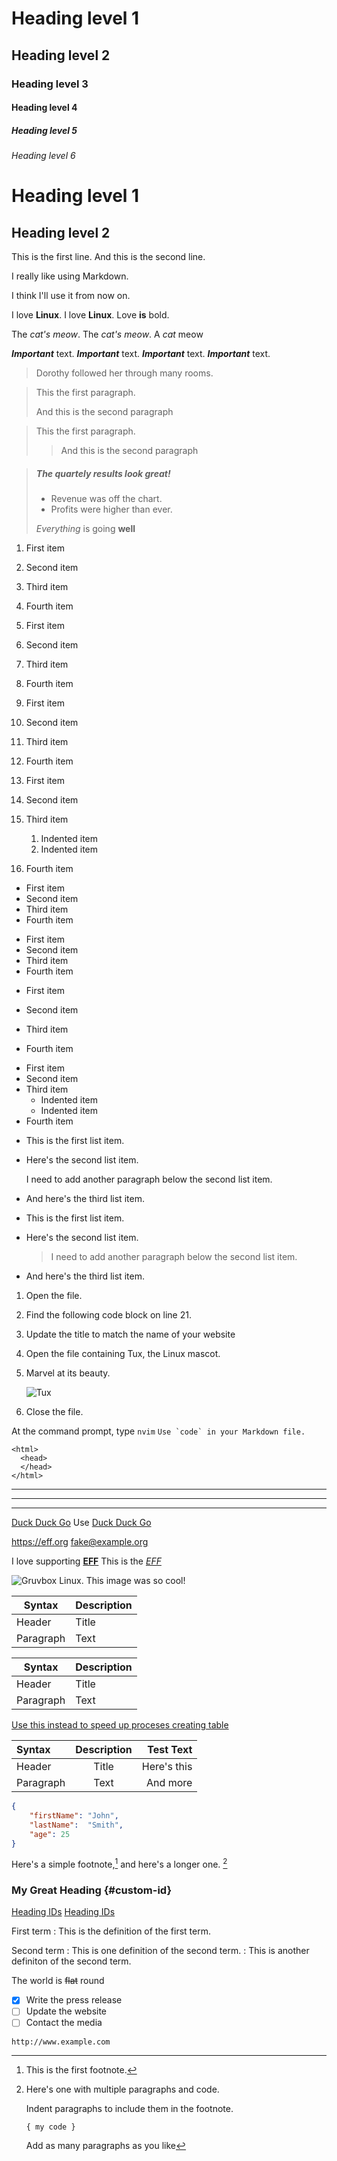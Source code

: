 # Heading level 1
## Heading level 2
### Heading level 3
#### Heading level 4
##### Heading level 5 
###### Heading level 6

Heading level 1 
===============
Heading level 2 
---------------

This is the first line. 
And this is the second line. 

I really like using Markdown. 

I think I'll use it from now on.

I love **Linux**.
I love __Linux__.
Love **is** bold.

The *cat's meow*. 
The _cat's meow_.
A *cat* meow

***Important*** text. 
___Important___ text. 
__*Important*__ text. 
**_Important_** text.

> Dorothy followed her through many rooms.

> This the first paragraph. 
>       
> And this is the second paragraph

> This the first paragraph. 
> 
>> And this is the second paragraph

> ##### The quartely results look great! 
>
> - Revenue was off the chart.
> - Profits were higher than ever.
> 
> *Everything* is going **well**

1. First item 
2. Second item 
3. Third item 
4. Fourth item 

1. First item
1. Second item
1. Third item
1. Fourth item

1. First item
8. Second item
3. Third item
5. Fourth item

1. First item 
2. Second item 
3. Third item 
    1. Indented item 
    2. Indented item 
4. Fourth item

- First item 
- Second item 
- Third item 
- Fourth item 

* First item 
* Second item 
* Third item 
* Fourth item 

+ First item 
* Second item 
- Third item 
+ Fourth item 

- First item 
- Second item 
- Third item 
    - Indented item 
    - Indented item 
- Fourth item

*   This is the first list item. 
*   Here's the second list item.

    I need to add another paragraph below the second list item. 

* And here's the third list item.

*   This is the first list item. 
*   Here's the second list item.

    > I need to add another paragraph below the second list item. 

* And here's the third list item.

1.  Open the file. 
2.  Find the following code block on line 21. 
    
    <html>
        <head>
            <title>Test</title>
        </head>
3.  Update the title to match the name of your website

1.  Open the file containing Tux, the Linux mascot.
2.  Marvel at its beauty.

    ![Tux](gruvbox_tux.png)

3. Close the file.

At the command prompt, type `nvim`
``Use `code` in your Markdown file.``

    <html>
      <head>
      </head>
    </html>

***

---

______________

[Duck Duck Go](https://duckduckgo.com)
Use [Duck Duck Go](https://duckduckgo.com "My search engine!")

<https://eff.org>
<fake@example.org>

I love supporting **[EFF](https://eff.org)**
This is the *[EFF](https://eff.org)*

![Gruvbox Linux. This image was so cool!](./gruvbox_tux.png "Gruvbox Linux")

| Syntax    | Description |
| --------- | ----------- |
| Header    | Title       |
| Paragraph | Text        |

| Syntax | Description | 
| --- | ------------|
| Header | Title | 
| Paragraph | Text |

[Use this instead to speed up proceses creating table](http://www.tablesgenerator.com/markdown_tables)

| Syntax    | Description | Test Text    |
| :---      |    :----:   |         ---: |
| Header    | Title       | Here's this  |
| Paragraph | Text        | And more     |

```json
{
    "firstName": "John",
    "lastName":  "Smith",
    "age": 25
}
```

Here's a simple footnote,[^1] and here's a longer one. [^bignote]

[^1]: This is the first footnote. 

[^bignote]: Here's one with multiple paragraphs and code. 

    Indent paragraphs to include them in the footnote. 
    
    `{ my code }`

    Add as many paragraphs as you like

### My Great Heading {#custom-id}
[Heading IDs](#heading-ids)
[Heading IDs](https://www.eff.org/page#heading-ids)

First term
: This is the definition of the first term. 

Second term 
: This is one definition of the second term. 
: This is another definiton of the second term. 

The world is ~~flat~~ round

- [x] Write the press release
- [ ] Update the website
- [ ] Contact the media

`http://www.example.com`



